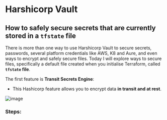 # Harshicorp Vault

## How to safely secure secrets that are currently stored in a `tfstate` file

There is more than one way to use Harshicorp Vault to secure secrets, passwords, several platform credentials like AWS, K8 and Aure, and even ways to encrypt and safely secure files. Today I will explore ways to secure files, specifically a default file created when you initialise Terraform, called **`tfstate` file**. 

The first feature is **Transit Secrets Engine**:

- This Hashicorp feature allows you to encrypt data **in transit and at rest**.

![image](https://github.com/janeteneto/Harshicorp-Vault/assets/129942042/8da9f268-accd-4340-bcf4-59818f7a4fd9)

### Steps:

